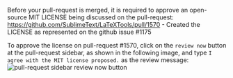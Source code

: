Before your pull-request is merged,
it is required to approve an open-source MIT LICENSE being discussed on the pull-request:
https://github.com/SublimeText/LaTeXTools/pull/1570 - Created the LICENSE as represented on the github issue #1175

To approve the license on pull-request #1570,
click on the `review now` button at the pull-request sidebar, as shown in the following image,
and type `I agree with the MIT license proposed.` as the review message:
![pull-request sidebar `review now` button](https://i.imgur.com/zEqlHae.png)
